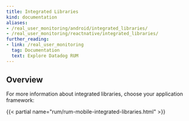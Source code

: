 ```yaml
---
title: Integrated Libraries
kind: documentation
aliases:
- /real_user_monitoring/android/integrated_libraries/
- /real_user_monitoring/reactnative/integrated_libraries/
further_reading:
- link: /real_user_monitoring
  tag: Documentation
  text: Explore Datadog RUM
---
```


## Overview

For more information about integrated libraries, choose your application framework:

{{< partial name="rum/rum-mobile-integrated-libraries.html" >}}